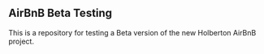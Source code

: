 ## AirBnB Beta Testing

This is a repository for testing a Beta version of the new Holberton AirBnB project.
